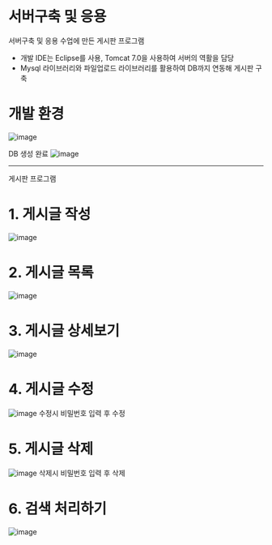 # 서버구축 및 응용
서버구축 및 응용 수업에 만든 게시판 프로그램
- 개발 IDE는 Eclipse를 사용, Tomcat 7.0을 사용하여 서버의 역활을 담당 
- Mysql 라이브러리와 파일업로드 라이브러리를 활용하여 DB까지 연동해 게시판 구축

# 개발 환경
![image](https://user-images.githubusercontent.com/116075431/198522478-20403f65-6c54-4e57-97ac-288734946677.png)

DB 생성 완료
![image](https://user-images.githubusercontent.com/116075431/198522545-b45ad5ca-c127-4342-8236-ed2f18a22b8a.png)

-----------------------------------------------------------------------------------------------------------------
게시판 프로그램
# 1. 게시글 작성
![image](https://user-images.githubusercontent.com/116075431/198518135-2107c99f-fd6f-4ecc-9321-e835748c57c7.png)

# 2. 게시글 목록
![image](https://user-images.githubusercontent.com/116075431/198518316-80ebb79e-5abd-437d-83b6-75b5faed75bc.png)

# 3. 게시글 상세보기
![image](https://user-images.githubusercontent.com/116075431/198518382-5639f57d-23a8-4361-8081-ae4a90162cdd.png)

# 4. 게시글 수정
![image](https://user-images.githubusercontent.com/116075431/198518452-2671332c-4065-4395-9e26-922e5ed7b2ff.png)
수정시 비밀번호 입력 후 수정

# 5. 게시글 삭제
![image](https://user-images.githubusercontent.com/116075431/198518546-b795e487-57c8-46b2-810f-843d191372cc.png)
삭제시 비밀번호 입력 후 삭제

# 6. 검색 처리하기
![image](https://user-images.githubusercontent.com/116075431/198518194-ae981f32-fbcb-4466-8c4a-8c8cc1e89ea0.png)
